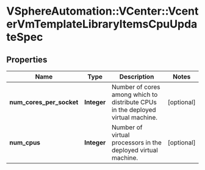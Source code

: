 # VSphereAutomation::VCenter::VcenterVmTemplateLibraryItemsCpuUpdateSpec

## Properties
Name | Type | Description | Notes
------------ | ------------- | ------------- | -------------
**num_cores_per_socket** | **Integer** | Number of cores among which to distribute CPUs in the deployed virtual machine. | [optional] 
**num_cpus** | **Integer** | Number of virtual processors in the deployed virtual machine. | [optional] 



